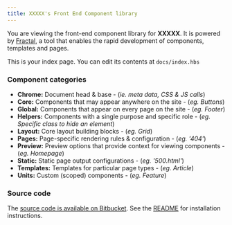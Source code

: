 ```yaml
---
title: XXXXX's Front End Component library
---
```

You are viewing the front-end component library for **XXXXX**. It is powered by [Fractal](http://fractal.build), a tool that enables the rapid development of components, templates and pages.

This is your index page. You can edit its contents at `docs/index.hbs`

### Component categories

* **Chrome:** Document head & base - (*ie. meta data, CSS & JS calls*)
* **Core:** Components that may appear anywhere on the site - (*eg. Buttons*)
* **Global:** Components that appear on every page on the site - (*eg. Footer*)
* **Helpers:** Components with a single purpose and specific role - (*eg. Specific class to hide an element*)
* **Layout:** Core layout building blocks - (*eg. Grid*)
* **Pages:** Page-specific rendering rules & configuration - (*eg. '404'*)
* **Preview:** Preview options that provide context for viewing components - (*eg. Homepage*)
* **Static:** Static page output configurations - (*eg. '500.html'*)
* **Templates:** Templates for particular page types - (*eg. Article*)
* **Units:** Custom (scoped) components - (*eg. Feature*)

### Source code

The [source code is available on Bitbucket](https://bitbucket.org/brootaylor/front-end-component-library-framework). See the [README](https://bitbucket.org/brootaylor/front-end-component-library-framework/src/master/README.md) for installation instructions.


